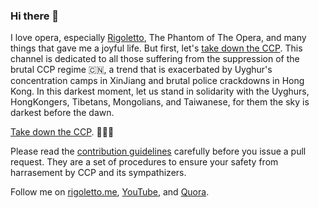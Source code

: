 ### Hi there 👋

I love opera, especially [Rigoletto](https://youtu.be/8A3zetSuYRg), The Phantom of The Opera, and many things that gave me a joyful life. But first, let's [take down the CCP](https://youtu.be/p-baX2JDfGI). This channel is dedicated to all those suffering from the suppression of the brutal CCP regime 🇨🇳, a trend that is exacerbated by Uyghur's concentration camps in XinJiang and brutal police crackdowns in Hong Kong. In this darkest moment, let us stand in solidarity with the Uyghurs, HongKongers, Tibetans, Mongolians, and Taiwanese, for them the sky is darkest before the dawn.

[Take down the CCP](https://youtu.be/p-baX2JDfGI). 👊👊👊

Please read the [contribution guidelines](https://github.com/rigolettofranc/Contribution) carefully before you issue a pull request. They are a set of procedures to ensure your safety from harrasement by CCP and its sympathizers.

Follow me on [rigoletto.me](https://rigoletto.me), [YouTube](https://www.youtube.com/channel/UC4ZuhbaBzd8GODBbiSL_K_Q), and [Quora](https://www.quora.com/profile/Rigoletto-Francis).
